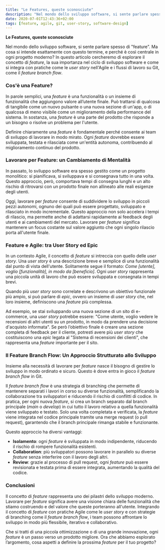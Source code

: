 ```yaml
---
title: "Le Features, queste sconosciute"
description: "Nel mondo dello sviluppo software, si sente parlare spesso di **feature**. Ma cosa si intende esattamente con questo termine, scopriamolo nel dettaglio."
date: 2020-07-01T12:43:36+02:00
tags: [feature, agile, git, user-story, software-design]
---
```


**Le Features, queste sconosciute**

Nel mondo dello sviluppo software, si sente parlare spesso di "feature". Ma cosa si intende esattamente con questo termine, e perché è così centrale in ogni progetto moderno? In questo articolo cercheremo di esplorare il concetto di *feature*, la sua importanza nel ciclo di sviluppo software e come si integra con pratiche come le *user story* nell'Agile e i flussi di lavoro su Git, come il *feature branch flow*.

### Cos'è una Feature?

In parole semplici, una *feature* è una funzionalità o un insieme di funzionalità che aggiungono valore all’utente finale. Può trattarsi di qualcosa di tangibile come un nuovo pulsante o una nuova sezione di un'app, o di qualcosa di meno visibile come un miglioramento della performance del sistema. In sostanza, una *feature* è una parte del prodotto che risponde a un bisogno o risolve un problema per l'utente.

Definire chiaramente una *feature* è fondamentale perché consente ai team di sviluppo di lavorare in modo mirato. Ogni *feature* dovrebbe essere sviluppata, testata e rilasciata come un'entità autonoma, contribuendo al miglioramento continuo del prodotto.

### Lavorare per Feature: un Cambiamento di Mentalità

In passato, lo sviluppo software era spesso gestito come un progetto monolitico: si pianificava, si sviluppava e si consegnava tutto in una volta. Questo approccio, però, comportava tempi di consegna lunghi e un alto rischio di ritrovarsi con un prodotto finale non allineato alle reali esigenze degli utenti.

Oggi, lavorare per *feature* consente di suddividere lo sviluppo in piccoli pezzi autonomi, ognuno dei quali può essere progettato, sviluppato e rilasciato in modo incrementale. Questo approccio non solo accelera i tempi di rilascio, ma permette anche di adattarsi rapidamente ai feedback degli utenti e ai cambiamenti del mercato. Lavorare per *feature* significa mantenere un focus costante sul valore aggiunto che ogni singolo rilascio porta all'utente finale.

### Feature e Agile: tra User Story ed Epic

In un contesto Agile, il concetto di *feature* si intreccia con quello delle *user story*. Una *user story* è una descrizione breve e semplice di una funzionalità dal punto di vista dell'utente. Solitamente segue il formato: *Come [utente], voglio [funzionalità], in modo da [beneficio]*. Ogni *user story* rappresenta una piccola unità di lavoro che può essere sviluppata e consegnata in tempi brevi.

Quando più *user story* sono correlate e descrivono un obiettivo funzionale più ampio, si può parlare di *epic*, ovvero un insieme di *user story* che, nel loro insieme, definiscono una *feature* più complessa.

Ad esempio, se stai sviluppando una nuova sezione di un sito di e-commerce, una *user story* potrebbe essere: "Come utente, voglio vedere le recensioni di altri utenti su un prodotto, in modo da prendere una decisione d'acquisto informata". Se però l’obiettivo finale è creare una sezione completa di feedback per il cliente, potresti avere più *user story* che costituiscono una *epic* legata al "Sistema di recensioni dei clienti", che rappresenta una *feature* importante per il sito.

### Il Feature Branch Flow: Un Approccio Strutturato allo Sviluppo

Insieme alla necessità di lavorare per *feature* nasce il bisogno di gestire lo sviluppo in modo ordinato e sicuro. Questo è dove entra in gioco il *feature branch flow* in Git.

Il *feature branch flow* è una strategia di branching che permette di mantenere separati i lavori in corso su diverse funzionalità, semplificando la collaborazione tra sviluppatori e riducendo il rischio di conflitti di codice. In pratica, per ogni nuova *feature*, si crea un branch separato dal branch principale (*main* o *develop*) in cui tutto il lavoro relativo a quella funzionalità viene sviluppato e testato. Solo una volta completata e verificata, la *feature* viene integrata nel codice principale tramite una merge request (o pull request), garantendo che il branch principale rimanga stabile e funzionante.

Questo approccio ha diversi vantaggi:
- **Isolamento**: ogni *feature* è sviluppata in modo indipendente, riducendo il rischio di rompere funzionalità esistenti.
- **Collaboration**: più sviluppatori possono lavorare in parallelo su diverse *feature* senza interferire con il lavoro degli altri.
- **Review**: grazie al processo di pull request, ogni *feature* può essere revisionata e testata prima di essere integrata, aumentando la qualità del codice.

### Conclusioni

Il concetto di *feature* rappresenta uno dei pilastri dello sviluppo moderno. Lavorare per *feature* significa avere una visione chiara delle funzionalità che stiamo costruendo e del valore che queste porteranno all'utente. Integrando il concetto di *feature* con pratiche Agile come le *user story* e con strategie di branching come il *feature branch flow*, i team possono affrontare lo sviluppo in modo più flessibile, iterativo e collaborativo.

Che si tratti di una piccola ottimizzazione o di una grande innovazione, ogni *feature* è un passo verso un prodotto migliore. Ora che abbiamo esplorato l’argomento, cosa aspetti a definire la prossima *feature* per il tuo progetto?
